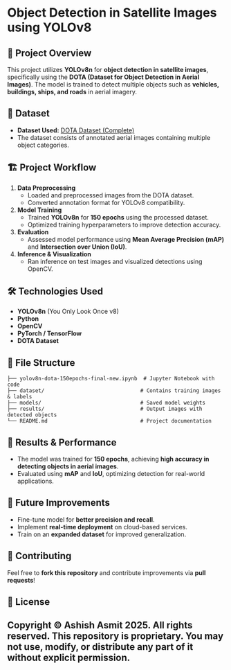 # Object Detection in Satellite Images using YOLOv8

## 🚀 Project Overview
This project utilizes **YOLOv8n** for **object detection in satellite images**, specifically using the **DOTA (Dataset for Object Detection in Aerial Images)**. The model is trained to detect multiple objects such as **vehicles, buildings, ships, and roads** in aerial imagery.

## 📌 Dataset
- **Dataset Used:** [DOTA Dataset (Complete)](https://www.kaggle.com/datasets/shadow4ever/dota-dataset-complete-new)
- The dataset consists of annotated aerial images containing multiple object categories.

## 🏗️ Project Workflow
1. **Data Preprocessing**
   - Loaded and preprocessed images from the DOTA dataset.
   - Converted annotation format for YOLOv8 compatibility.
2. **Model Training**
   - Trained **YOLOv8n** for **150 epochs** using the processed dataset.
   - Optimized training hyperparameters to improve detection accuracy.
3. **Evaluation**
   - Assessed model performance using **Mean Average Precision (mAP)** and **Intersection over Union (IoU)**.
4. **Inference & Visualization**
   - Ran inference on test images and visualized detections using OpenCV.

## 🛠️ Technologies Used
- **YOLOv8n** (You Only Look Once v8)
- **Python**
- **OpenCV**
- **PyTorch / TensorFlow**
- **DOTA Dataset**

## 📂 File Structure
```
├── yolov8n-dota-150epochs-final-new.ipynb  # Jupyter Notebook with code
├── dataset/                               # Contains training images & labels
├── models/                                # Saved model weights
├── results/                               # Output images with detected objects
└── README.md                              # Project documentation
```

## 🎯 Results & Performance
- The model was trained for **150 epochs**, achieving **high accuracy in detecting objects in aerial images**.
- Evaluated using **mAP** and **IoU**, optimizing detection for real-world applications.

## 📌 Future Improvements
- Fine-tune model for **better precision and recall**.
- Implement **real-time deployment** on cloud-based services.
- Train on an **expanded dataset** for improved generalization.

## 🤝 Contributing
Feel free to **fork this repository** and contribute improvements via **pull requests**!

## 📜 License
Copyright © Ashish Asmit 2025. All rights reserved.
This repository is proprietary. You may not use, modify, or distribute any part of it without explicit permission.
---

